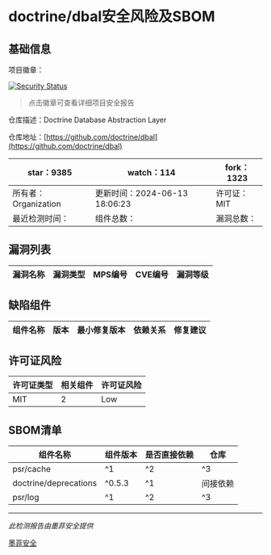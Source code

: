 # doctrine/dbal安全风险及SBOM

## 基础信息

项目徽章：

[![Security Status](https://www.murphysec.com/platform3/v31/badge/1801328630770196480.svg)](https://www.murphysec.com/console/report/1692603455162310656/1801328630770196480)

> 点击徽章可查看详细项目安全报告

仓库描述：Doctrine Database Abstraction Layer

仓库地址：[https://github.com/doctrine/dbal](https://github.com/doctrine/dbal)

| star：9385 | watch：114 | fork：1323 |
| ----------- | -------------- | ------------ |
| 所有者：Organization | 更新时间：2024-06-13 18:06:23 | 许可证：MIT |
| 最近检测时间： | 组件总数： | 漏洞总数： |




## 漏洞列表

| 漏洞名称 | 漏洞类型 | MPS编号 | CVE编号 | 漏洞等级 |
| ------- | ------ | ------- | ------ | ----- |





## 缺陷组件

| 组件名称 | 版本 | 最小修复版本 | 依赖关系 | 修复建议 |
| -------- | ---- | ------------ | -------- | -------- |





## 许可证风险

| 许可证类型 | 相关组件 | 许可证风险 |
| ---------- | -------- | ---------- |
|MIT|2|Low|




## SBOM清单

| 组件名称 | 组件版本 | 是否直接依赖 | 仓库 |
| -------- | -------- | ------------ | ---- |
|psr/cache|^1|^2|^3|间接依赖|composer|
|doctrine/deprecations|^0.5.3|^1|间接依赖|composer|
|psr/log|^1|^2|^3|间接依赖|composer|


------

*此检测报告由墨菲安全提供*

[墨菲安全](www.murphysec.com)